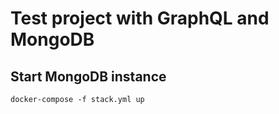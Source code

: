 # Test project with GraphQL and MongoDB

## Start MongoDB instance

    docker-compose -f stack.yml up